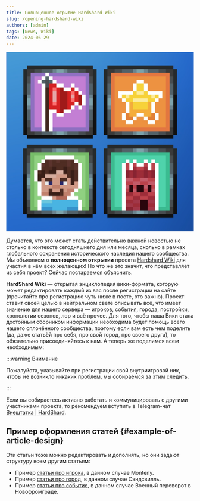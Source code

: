 ```yaml
---
title: Полноценное отрытие HardShard Wiki
slug: /opening-hardshard-wiki
authors: [admin]
tags: [News, Wiki]
date: 2024-06-29
---
```


![Иконки HardShard Wiki](./img/ikonki-hardshard-wiki.jpg)

Думается, что это может стать действительно важной новостью не столько в контексте сегодняшнего дня или месяца, сколько в рамках глобального сохранения исторического наследия нашего сообщества. Мы объявляем о **полноценном открытии** проекта [Hardshard Wiki](https://wiki.hardshard.ru/Hardshard_Wiki) для участия в нём всех желающих! Но что же это значит, что представляет из себя проект? Сейчас постараемся объяснить.

<!-- truncate -->

**HardShard Wiki** — открытая энциклопедия вики-формата, которую может редактировать каждый из вас после регистрации на сайте (прочитайте про регистрацию чуть ниже в посте, это важно). Проект ставит своей целью в нейтральном свете описывать всё, что имеет значение для нашего сервера — игроков, события, города, постройки, хронологии сезонов, лор и всё прочее. Для того, чтобы наша Вики стала достойным сборником информации необходима будет помощь всего нашего сплочённого сообщества, поэтому если вам есть чем поделить (да, даже статьёй про себя, про свой город, про своего друга), то обязательно присоединяйтесь к нам. А теперь же поделимся всем необходимым:

:::warning Внимание

Пожалуйста, указывайте при регистрации свой внутриигровой ник, чтобы не возникло никаких проблем, мы собираемся за этим следить.

:::

Если вы собираетесь активно работать и коммуницировать с другими участниками проекта, то рекомендуем вступить в Telegram-чат [Внештатка | HardShard](https://t.me/+pQvhm7FyjSIwNjI6).

## Пример оформления статей {#example-of-article-design}

Эти статьи тоже можно редактировать и дополнять, но они задают структуру всем другим статьям:

- Пример [статьи про игрока](https://wiki.hardshard.ru/Monteny), в данном случае Monteny.
- Пример [статьи про город](https://wiki.hardshard.ru/Сэндсвилль), в данном случае Сэндсвилль.
- Пример [статьи про событие](https://wiki.hardshard.ru/Военный_переворот_в_Новофромграде), в данном случае Военный переворот в Новофромграде.
